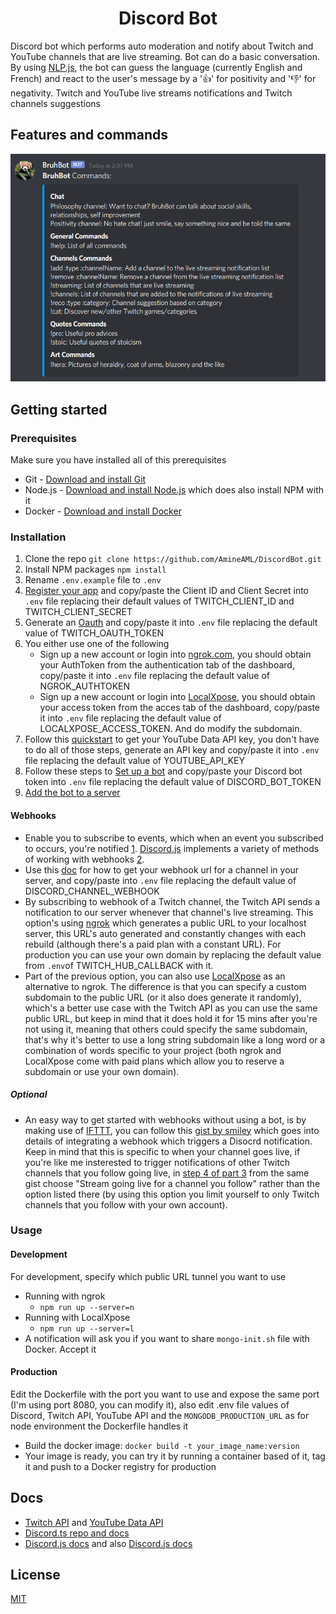 <h1 align="center">Discord Bot</h1>

Discord bot which performs auto moderation and notify about Twitch and YouTube channels that are live streaming. Bot can do a basic conversation. By using [NLP.js](https://github.com/axa-group/nlp.js), the bot can guess the language (currently English and French) and react to the user's message by a '👍' for positivity and '👎' for negativity. Twitch and YouTube live streams notifications and Twitch channels suggestions

## Features and commands
<img src="bot\assets\pictures\Bot.png">

## Getting started

### Prerequisites
Make sure you have installed all of this prerequisites
- Git - [Download and install Git](https://git-scm.com/downloads)
- Node.js - [Download and install Node.js](https://nodejs.org/en/download/) which does also install NPM with it
- Docker - [Download and install Docker](https://www.docker.com/get-started)


### Installation
1. Clone the repo ```git clone https://github.com/AmineAML/DiscordBot.git```
2. Install NPM packages ```npm install```
3. Rename `.env.example` file to `.env`
4. [Register your app](https://dev.twitch.tv/console/apps) and copy/paste the Client ID and Client Secret into `.env` file replacing their default values of TWITCH_CLIENT_ID and TWITCH_CLIENT_SECRET
5. Generate an [Oauth]((http://twitchapps.com/tmi/)) and copy/paste it into `.env` file replacing the default value of TWITCH_OAUTH_TOKEN
6. You either use one of the following
    - Sign up a new account or login into [ngrok.com](https://ngrok.com/), you should obtain your AuthToken from the authentication tab of the dashboard, copy/paste it into `.env` file replacing the default value of NGROK_AUTHTOKEN
    - Sign up a new account or login into [LocalXpose](https://localxpose.io/), you should obtain your access token from the acces tab of the dashboard, copy/paste it into `.env` file replacing the default value of LOCALXPOSE_ACCESS_TOKEN. And do modify the subdomain.
7. Follow this [quickstart](https://developers.google.com/youtube/v3/quickstart/nodejs) to get your YouTube Data API key, you don't have to do all of those steps, generate an API key and copy/paste it into `.env` file replacing the default value of YOUTUBE_API_KEY
8. Follow these steps to [Set up a bot](https://discordjs.guide/preparations/setting-up-a-bot-application.html) and copy/paste your Discord bot token into `.env` file replacing the default value of DISCORD_BOT_TOKEN
9. [Add the bot to a server](https://discordjs.guide/preparations/adding-your-bot-to-servers.html)

#### Webhooks
- Enable you to subscribe to events, which when an event you subscribed to occurs, you're notified [1](https://dev.twitch.tv/docs/api/webhooks-guide#introduction). [Discord.js](https://discord.js.org/) implements a variety of methods of working with webhooks [2](https://discordjs.guide/popular-topics/webhooks.html#webhooks). 
- Use this [doc](https://discordjs.guide/popular-topics/webhooks.html#creating-webhooks-through-server-settings) for how to get your webhook url for a channel in your server, and copy/paste into `.env` file replacing the default value of DISCORD_CHANNEL_WEBHOOK
- By subscribing to webhook of a Twitch channel, the Twitch API sends a notification to our server whenever that channel's live streaming. This option's using [ngrok](https://ngrok.com/) which generates a public URL to your localhost server, this URL's auto generated and constantly changes with each rebuild (although there's a paid plan with a constant URL). For production you can use your own domain by replacing the default value from `.env`of TWITCH_HUB_CALLBACK with it.
- Part of the previous option, you can also use [LocalXpose](https://localxpose.io/) as an alternative to ngrok. The difference is that you can specify a custom subdomain to the public URL (or it also does generate it randomly), which's a better use case with the Twitch API as you can use the same public URL, but keep in mind that it does hold it for 15 mins after you're not using it, meaning that others could specify the same subdomain, that's why it's better to use a long string subdomain like a long word or a combination of words specific to your project (both ngrok and LocalXpose come with paid plans which allow you to reserve a subdomain or use your own domain).

##### Optional
- An easy way to get started with webhooks without using a bot, is by making use of [IFTTT](https://ifttt.com), you can follow this [gist by smiley](https://gist.github.com/smiley/78c1c2a57d17a179a978a1438b389710) which goes into details of integrating a webhook which triggers a Disocrd notification. Keep in mind that this is specific to when your channel goes live, if you're like me insterested to trigger notifications of other Twitch channels that you follow going live, in [step 4 of part 3](https://gist.github.com/smiley/78c1c2a57d17a179a978a1438b389710#part-3---create-a-new-ifttt-appletrecipe) from the same gist choose "Stream going live for a channel you follow" rather than the option listed there (by using this option you limit yourself to only Twitch channels that you follow with your own account).

### Usage

#### Development
For development, specify which public URL tunnel you want to use
* Running with ngrok
    - ```npm run up --server=n```
* Running with LocalXpose
    - ```npm run up --server=l```
* A notification will ask you if you want to share `mongo-init.sh` file with Docker. Accept it

#### Production
Edit the Dockerfile with the port you want to use and expose the same port (I'm using port 8080, you can modify it), also edit .env file values of Discord, Twitch API, YouTube API and the `MONGODB_PRODUCTION_URL` as for node environment the Dockerfile handles it
- Build the docker image: `docker build -t your_image_name:version`
- Your image is ready, you can try it by running a container based of it, tag it and push to a Docker registry for production

## Docs
- [Twitch API](https://dev.twitch.tv/docs/) and [YouTube Data API](https://developers.google.com/youtube/v3/docs)
- [Discord.ts repo and docs](https://github.com/OwenCalvin/discord.ts)
- [Discord.js docs](https://discordjs.guide/#before-you-begin) and also [Discord.js docs](https://discord.js.org/#/docs/main/stable/general/welcome)

## License
[MIT](https://github.com/AmineAML/DiscordBot/blob/main/LICENSE)
